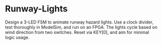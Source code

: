 # Runway-Lights
 Design a 3-LED FSM to animate runway hazard lights. Use a clock divider, test thoroughly in ModelSim, and run on an FPGA. The lights cycle based on wind direction from two switches. Reset via KEY[0], and aim for minimal logic usage.
